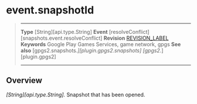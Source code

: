# event.snapshotId

> --------------------- ------------------------------------------------------------------------------------------
> __Type__              [String][api.type.String]
> __Event__             [resolveConflict][snapshots.event.resolveConflict]
> __Revision__          [REVISION_LABEL](REVISION_URL)
> __Keywords__          Google Play Games Services, game network, gpgs
> __See also__          [gpgs2.snapshots.*][plugin.gpgs2.snapshots]
>                       [gpgs2.*][plugin.gpgs2]
> --------------------- ------------------------------------------------------------------------------------------

## Overview

_[String][api.type.String]._ Snapshot that has been opened.